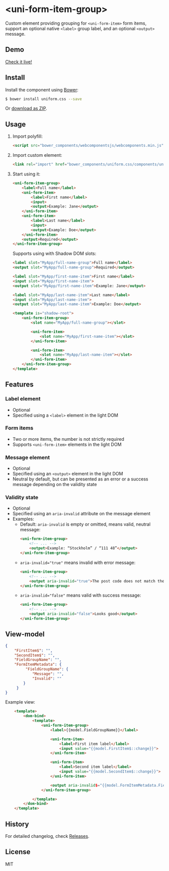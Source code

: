 # &lt;uni-form-item-group&gt;

Custom element providing grouping for `<uni-form-item>` form items, support
an optional native `<label>` group label, and an optional `<output>` message.

## Demo

[Check it live!](https://starcounter.github.io/uniform.css/components/uni-form-item-group)

## Install

Install the component using [Bower](http://bower.io/):

```sh
$ bower install uniform.css --save
```

Or [download as ZIP](https://github.com/Starcounter/uniform.css/archive/master.zip).

## Usage

1. Import polyfill:

    ```html
    <script src="bower_components/webcomponentsjs/webcomponents.min.js"></script>
    ```

2. Import custom element:

    ```html
    <link rel="import" href="bower_components/uniform.css/components/uni-form-item-group/uni-form-item-group.html">
    ```

3. Start using it:

    ```html
    <uni-form-item-group>
        <label>Full name</label>
        <uni-form-item>
            <label>First name</label>
            <input>
            <output>Example: Jane</output>
        </uni-form-item>
        <uni-form-item>
            <label>Last name</label>
            <input>
            <output>Example: Doe</output>
        </uni-form-item>
        <output>Required</output>
    </uni-form-item-group>
    ```

    Supports using with Shadow DOM slots:

    ```html
    <label slot="MyApp/full-name-group">Full name</label>
    <output slot="MyApp/full-name-group">Required</output>

    <label slot="MyApp/first-name-item">First name</label>
    <input slot="MyApp/first-name-item">
    <output slot="MyApp/first-name-item">Example: Jane</output>

    <label slot="MyApp/last-name-item">Last name</label>
    <input slot="MyApp/last-name-item">
    <output slot="MyApp/last-name-item">Example: Doe</output>

    <template is="shadow-root">
        <uni-form-item-group>
            <slot name="MyApp/full-name-group"></slot>

            <uni-form-item>
                <slot name="MyApp/first-name-item"></slot>
            </uni-form-item>

            <uni-form-item>
                <slot name="MyApp/last-name-item"></slot>
            </uni-form-item>
        </uni-form-item-group>
    </template>
    ```

## Features

### Label element

- Optional
- Specified using a `<label>` element in the light DOM

### Form items

- Two or more items, the number is not strictly required
- Supports `<uni-form-item>` elements in the light DOM

### Message element

- Optional
- Specified using an `<output>` element in the light DOM
- Neutral by default, but can be presented as an error or a success message
    depending on the validity state

### Validity state

- Optional
- Specified using an `aria-invalid` attribute on the message element
- Examples:
    - Default: `aria-invalid` is empty or omitted, means valid, neutral message:
        ```html
        <uni-form-item-group>
            <!-- ... -->
            <output>Example: “Stockholm” / “111 48”</output>
        </uni-form-item-group>
        ```
    - `aria-invalid="true"` means invalid with error message:
        ```html
        <uni-form-item-group>
            <!-- ... -->
            <output aria-invalid="true">The post code does not match the city</output>
        </uni-form-item-group>
        ```
    - `aria-invalid="false"` means valid with success message:
        ```html
        <uni-form-item-group>
            <!-- ... -->
            <output aria-invalid="false">Looks good</output>
        </uni-form-item-group>
        ```

## View-model

```json
{
    "FirstItem$": "",
    "SecondItem$": "",
    "FieldGroupName": "",
    "FormItemMetadata": {
         "FieldGroupName": {
            "Message": "",
            "Invalid": ""
        }
     }
}
```

Example view:

```html
    <template>
        <dom-bind>
            <template>
                <uni-form-item-group>
                    <label>{{model.FieldGroupName}}</label>

                    <uni-form-item>
                        <label>First item label</label>
                        <input value="{{model.FirstItem$::change}}">
                    </uni-form-item>

                    <uni-form-item>
                        <label>Second item label</label>
                        <input value="{{model.SecondItem$::change}}">
                    </uni-form-item>

                    <output aria-invalid$="{{model.FormItemMetadata.FieldGroupName.Invalid}}">{{model.FormItemMetadata.FieldGroupName.Message}}</output>
                </uni-form-item-group>

            </template>
        </dom-bind>
    </template>
```

## History

For detailed changelog, check [Releases](https://github.com/Starcounter/Uniform.css/releases).

## License

MIT
